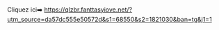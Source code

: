 Cliquez ici➡️ https://qlzbr.fanttasyiove.net/?utm_source=da57dc555e50572d&s1=68550&s2=1821030&ban=tg&j1=1
